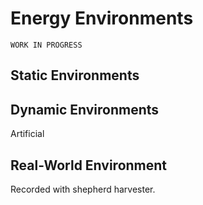 # Energy Environments

```{note}
WORK IN PROGRESS
```

## Static Environments

## Dynamic Environments

Artificial

## Real-World Environment

Recorded with shepherd harvester.
